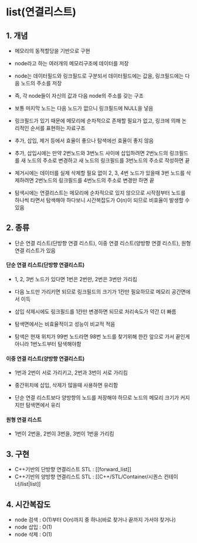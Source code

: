 # list(연결리스트)

## 1. 개념
- 메모리의 동적할당을 기반으로 구현

- node라고 하는 여러개의 메모리구조에 데이터를 저장
- node는 데이터필드와 링크필드로 구분되서 데이터필드에는 값을, 링크필드에는 다음 노드의 주소를 저장
- 즉, 각 node들이 자신의 값과 다음 node의 주소를 갖는 구조

- 보통 마지막 노드는 다음 노드가 없으니 링크필드에 NULL을 넣음
- 링크필드가 있기 때문에 메모리에 순차적으로 존재할 필요가 없고, 링크에 의해 논리적인 순서를 표현하는 자료구조

- 추가, 삽입, 제거 등에서 효율이 좋으나 탐색에선 효율이 좋지 않음
- 추가, 삽입시에는 만약 2번노드와 3번노드 사이에 삽입하려면 2번노드의 링크필드를 새 노드의 주소로 변경하고 새 노드의 링크필드를 3번노드의 주소로 작성하면 끝
- 제거시에는 데이터를 실제 삭제할 필요 없이 2, 3, 4번 노드가 있을때 3번 노드를 삭제하려면 2번노드의 링크필드를 4번노드의 주소로 변경만 하면 끝

- 탐색시에는 연결리스트는 메모리에 순차적으로 있지 않으므로 시작점부터 노드를 하나씩 타면서 탐색해야 하다보니 시간복잡도가 O(n)이 되므로 비효율이 발생할 수 있음

## 2. 종류

- 단순 연결 리스트(단방향 연결 리스트), 이중 연결 리스트(양방향 연결 리스트), 원형 연결 리스트가 있음

#### 단순 연결 리스트(단방향 연결리스트)
- 1, 2, 3번 노드가 있다면 1번은 2번만, 2번은 3번만 가리킴

- 다음 노드만 가리키면 되므로 링크필드의 크기가 1칸만 필요하므로 메모리 공간면에서 이득
- 삽입 삭제시에도 링크필드를 1칸만 변경하면 되므로 처리속도가 약간 더 빠름

- 탐색면에서는 비효율적이고 성능이 비교적 적음          
- 탐색은 현재 위치가 99번 노드라면 98번 노드를 찾기위해 한칸 앞으로 가서 끝인게 아니라 1번노드부터 탐색해야함

#### 이중 연결 리스트(양방향 연결리스트)
- 1번과 2번이 서로 가리키고, 2번과 3번이 서로 가리킴

- 중간위치에 삽입, 삭제가 많을때 사용하면 유리함
- 단순 연결 리스트보다 양방향의 노드를 저장해야 하므로 노드의 메모리 크기가 커지지만 탐색면에서 유리

#### 원형 연결 리스트
- 1번이 2번을, 2번이 3번을, 3번이 1번을 가리킴

## 3. 구현
- C++기반의 단방향 연결리스트 STL : [[forward_list]]
- C++기반의 양방향 연결리스트 STL : [[C++/STL/Container/시퀀스 컨테이너/list|list]]

## 4. 시간복잡도
- node 검색 : O(1)부터 O(n)까지 중 하나(바로 찾거나 끝까지 가서야 찾거나)
- node 삽입 : O(1)
- node 삭제 : O(1)